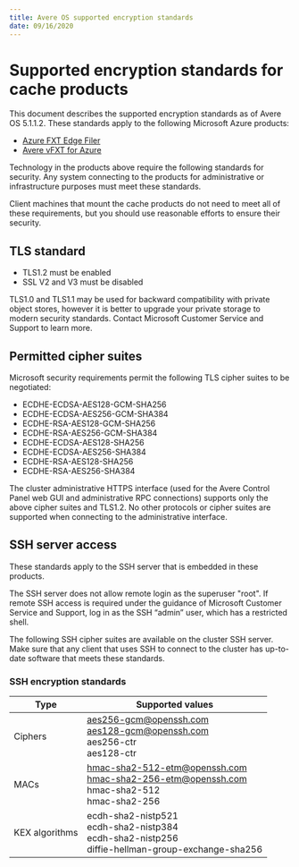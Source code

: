 ```yaml
---
title: Avere OS supported encryption standards
date: 09/16/2020
---
```


# Supported encryption standards for cache products

<!-- adapted from os 5.1.1.2 release notes -->

This document describes the supported encryption standards as of Avere OS 5.1.1.2. These standards apply to the following Microsoft Azure products:

* [Azure FXT Edge Filer](https://azure.microsoft.com/services/fxt-edge-filer/)
* [Avere vFXT for Azure](https://azure.microsoft.com/services/storage/avere-vfxt/)
<!-- * [Azure HPC Cache](https://azure.microsoft.com/services/hpc-cache/) -->

Technology in the products above require the following standards for security. Any system connecting to the products for administrative or infrastructure purposes must meet these standards.

Client machines that mount the cache products do not need to meet all of these requirements, but you should use reasonable efforts to ensure their security.

## TLS standard

* TLS1.2 must be enabled
* SSL V2 and V3 must be disabled

TLS1.0 and TLS1.1 may be used for backward compatibility with private object stores, however it is better to upgrade your private storage to modern security standards. Contact Microsoft Customer Service and Support to learn more.

## Permitted cipher suites

Microsoft security requirements permit the following TLS cipher suites to be negotiated:

* ECDHE-ECDSA-AES128-GCM-SHA256
* ECDHE-ECDSA-AES256-GCM-SHA384
* ECDHE-RSA-AES128-GCM-SHA256
* ECDHE-RSA-AES256-GCM-SHA384
* ECDHE-ECDSA-AES128-SHA256
* ECDHE-ECDSA-AES256-SHA384
* ECDHE-RSA-AES128-SHA256
* ECDHE-RSA-AES256-SHA384

The cluster administrative HTTPS interface (used for the Avere Control Panel web GUI and administrative RPC connections) supports only the above cipher suites and TLS1.2. No other protocols or cipher suites are supported when connecting to the administrative interface.

## SSH server access

These standards apply to the SSH server that is embedded in these products.

The SSH server does not allow remote login as the superuser "root". If remote SSH access is required under the guidance of Microsoft Customer Service and Support, log in as the SSH “admin” user, which has a restricted shell.

The following SSH cipher suites are available on the cluster SSH server. Make sure that any client that uses SSH to connect to the cluster has up-to-date software that meets these standards.

### SSH encryption standards

| Type | Supported values |
|--|--|
| Ciphers | aes256-gcm@openssh.com <br/>aes128-gcm@openssh.com <br/>aes256-ctr <br/>aes128-ctr |
| MACs | hmac-sha2-512-etm@openssh.com <br/>hmac-sha2-256-etm@openssh.com <br/>hmac-sha2-512 </br> hmac-sha2-256 |
| KEX algorithms | ecdh-sha2-nistp521 <br/>ecdh-sha2-nistp384 <br/>ecdh-sha2-nistp256 <br/>diffie-hellman-group-exchange-sha256 |